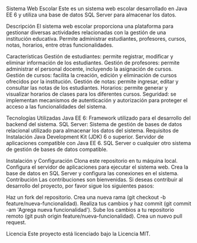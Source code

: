 Sistema Web Escolar
Este es un sistema web escolar desarrollado en Java EE 6 y utiliza una base de datos SQL Server para almacenar los datos.

Descripción
El sistema web escolar proporciona una plataforma para gestionar diversas actividades relacionadas con la gestión de una institución educativa. Permite administrar estudiantes, profesores, cursos, notas, horarios, entre otras funcionalidades.

Características
Gestión de estudiantes: permite registrar, modificar y eliminar información de los estudiantes.
Gestión de profesores: permite administrar el personal docente, incluyendo la asignación de cursos.
Gestión de cursos: facilita la creación, edición y eliminación de cursos ofrecidos por la institución.
Gestión de notas: permite ingresar, editar y consultar las notas de los estudiantes.
Horarios: permite generar y visualizar horarios de clases para los diferentes cursos.
Seguridad: se implementan mecanismos de autenticación y autorización para proteger el acceso a las funcionalidades del sistema.

Tecnologías Utilizadas
Java EE 6: Framework utilizado para el desarrollo del backend del sistema.
SQL Server: Sistema de gestión de bases de datos relacional utilizado para almacenar los datos del sistema.
Requisitos de Instalación
Java Development Kit (JDK) 6 o superior.
Servidor de aplicaciones compatible con Java EE 6.
SQL Server o cualquier otro sistema de gestión de bases de datos compatible.

Instalación y Configuración
Clona este repositorio en tu máquina local.
Configura el servidor de aplicaciones para ejecutar el sistema web.
Crea la base de datos en SQL Server y configura las conexiones en el sistema.
Contribución
Las contribuciones son bienvenidas. Si deseas contribuir al desarrollo del proyecto, por favor sigue los siguientes pasos:

Haz un fork del repositorio.
Crea una nueva rama (git checkout -b feature/nueva-funcionalidad).
Realiza tus cambios y haz commit (git commit -am 'Agrega nueva funcionalidad').
Sube los cambios a tu repositorio remoto (git push origin feature/nueva-funcionalidad).
Crea un nuevo pull request.

Licencia
Este proyecto está licenciado bajo la Licencia MIT.
